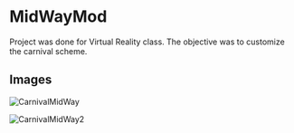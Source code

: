 # MidWayMod

Project was done for Virtual Reality class.
The objective was to customize the carnival scheme.

Images
--------------

![CarnivalMidWay](https://user-images.githubusercontent.com/54923059/71329538-70203300-24f4-11ea-8c7c-6c48dbf3bf5a.PNG)

![CarnivalMidWay2](https://user-images.githubusercontent.com/54923059/71329539-70b8c980-24f4-11ea-9054-bd433d023a20.PNG)
